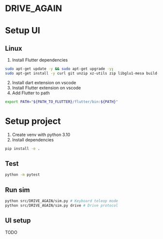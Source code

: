 # DRIVE_AGAIN

# Setup UI
## Linux
1. Install Flutter dependencies 
```sh
sudo apt-get update -y && sudo apt-get upgrade -y;
sudo apt-get install -y curl git unzip xz-utils zip libglu1-mesa build-essential libgtk-3-dev
```
2. Install dart extension on vscode
3. Install Flutter extension on vscode
4. Add Flutter to path
```sh
export PATH="${PATH_TO_FLUTTER}/flutter/bin:${PATH}"
```


# Setup project

1. Create venv with python 3.10
2. Install dependencies

```sh
pip install -e .
```

## Test

```sh
python -m pytest
```

## Run sim

```sh
python src/DRIVE_AGAIN/sim.py # Keyboard teleop mode
python src/DRIVE_AGAIN/sim.py drive # Drive protocol
```

## UI setup

TODO
